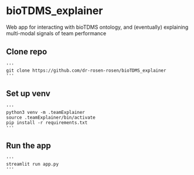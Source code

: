 # bioTDMS_explainer
Web app for interacting with bioTDMS ontology, and (eventually) explaining multi-modal signals of team performance

## Clone repo
    '''
    git clone https://github.com/dr-rosen-rosen/bioTDMS_explainer
    '''
## Set up venv
    '''
    python3 venv -m .teamExplainer
    source .teamExplainer/bin/activate
    pip install -r requirements.txt
    '''
## Run the app
    '''
    streamlit run app.py
    '''


